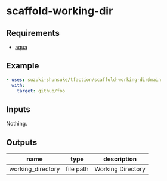 # scaffold-working-dir

## Requirements

* [aqua](https://aquaproj.github.io/)

## Example

```yaml
- uses: suzuki-shunsuke/tfaction/scaffold-working-dir@main
  with:
    target: github/foo
```

## Inputs

Nothing.

## Outputs

name | type | description
--- | --- | ---
working_directory | file path | Working Directory
